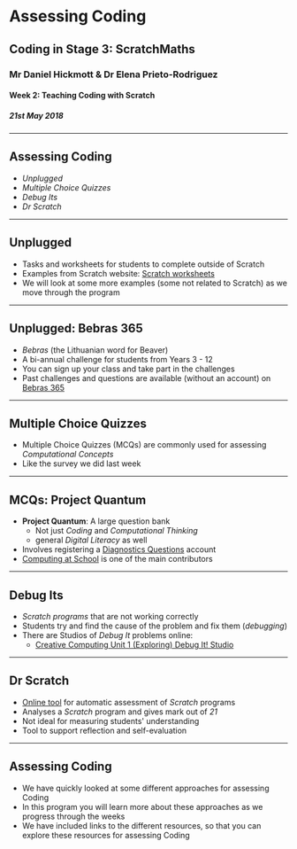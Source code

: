 # Assessing Coding

## Coding in Stage 3: ScratchMaths

### Mr Daniel Hickmott & Dr Elena Prieto-Rodriguez

#### Week 2: Teaching Coding with Scratch

##### 21st May 2018

---

## Assessing Coding

- *Unplugged*
- *Multiple Choice Quizzes*
- *Debug Its*
- *Dr Scratch*

---

## Unplugged

- Tasks and worksheets for students to complete outside of Scratch
- Examples from Scratch website: [Scratch worksheets](http://scratched.gse.harvard.edu/resources/22-scratch-worksheets)
- We will look at some more examples (some not related to Scratch) as we move through the program

---

## Unplugged: Bebras 365

- *Bebras* (the Lithuanian word for Beaver)
- A bi-annual challenge for students from Years 3 - 12
- You can sign up your class and take part in the challenges 
- Past challenges and questions are available (without an account) on [Bebras 365](https://www.bebras.edu.au/bebras365/)

---

## Multiple Choice Quizzes

- Multiple Choice Quizzes (MCQs) are commonly used for assessing *Computational Concepts*
- Like the survey we did last week

---

## MCQs: Project Quantum

- **Project Quantum**: A large question bank
	- Not just *Coding* and *Computational Thinking*
	- general *Digital Literacy* as well
- Involves registering a [Diagnostics Questions](https://diagnosticquestions.com/Quantum) account
- [Computing at School](https://www.computingatschool.org.uk/) is one of the main contributors

--- 

## Debug Its

- *Scratch programs* that are not working correctly
- Students try and find the cause of the problem and fix them (*debugging*)
- There are Studios of *Debug It* problems online:
	- [Creative Computing Unit 1 (Exploring) Debug It! Studio](https://scratch.mit.edu/studios/475483/) 

---

## Dr Scratch

- [Online tool](http://www.drscratch.org/) for automatic assessment of *Scratch* programs
- Analyses a *Scratch* program and gives mark out of *21*
- Not ideal for measuring students' understanding
- Tool to support reflection and self-evaluation

---

## Assessing Coding

- We have quickly looked at some different approaches for assessing Coding
- In this program you will learn more about these approaches as we progress through the weeks
- We have included links to the different resources, so that you can explore these resources for assessing Coding

